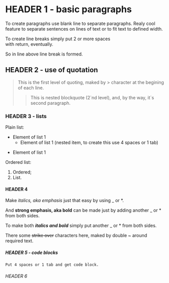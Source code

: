 # HEADER 1 - basic paragraphs

To create paragraphs use blank line to separate paragraphs.
Realy cool feature to separate sentences on lines of text or to fit text to defined width.

To create line breaks simply put 2 or more spaces  
with return, eventually.

So in line above line break is formed.

## HEADER 2 - use of quotation

> This is the first level of quoting, maked by \> character at the begining of each line.
>
> > This is nested blockquote (2\`nd level), and, by the way, it\`s second paragraph.

### HEADER 3 - lists

Plain list:

* Element of list 1
    + Element of list 1 (nested item, to create this use 4 spaces or 1 tab)
- Element of list 1

Ordered list:
1. Ordered;
2. List.

#### HEADER 4

Make
_italics, aka emphasis_
just that easy by using \_ or \*.

And
__strong emphasis, aka bold__
can be made just by adding another \_ or \* from both sides.

To make both
___italics and bold___
simply put another \_ or \* from both sides.

There some
~~strike over~~
characters here, maked by double \~ around required text.

##### HEADER 5 - code blocks

    Put 4 spaces or 1 tab and get code block.

###### HEADER 6
